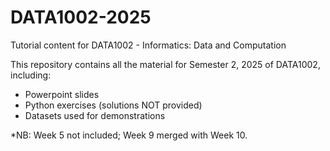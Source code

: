 # DATA1002-2025
Tutorial content for DATA1002 - Informatics: Data and Computation

This repository contains all the material for Semester 2, 2025 of DATA1002, including:
- Powerpoint slides
- Python exercises (solutions NOT provided)
- Datasets used for demonstrations

*NB: Week 5 not included; Week 9 merged with Week 10.